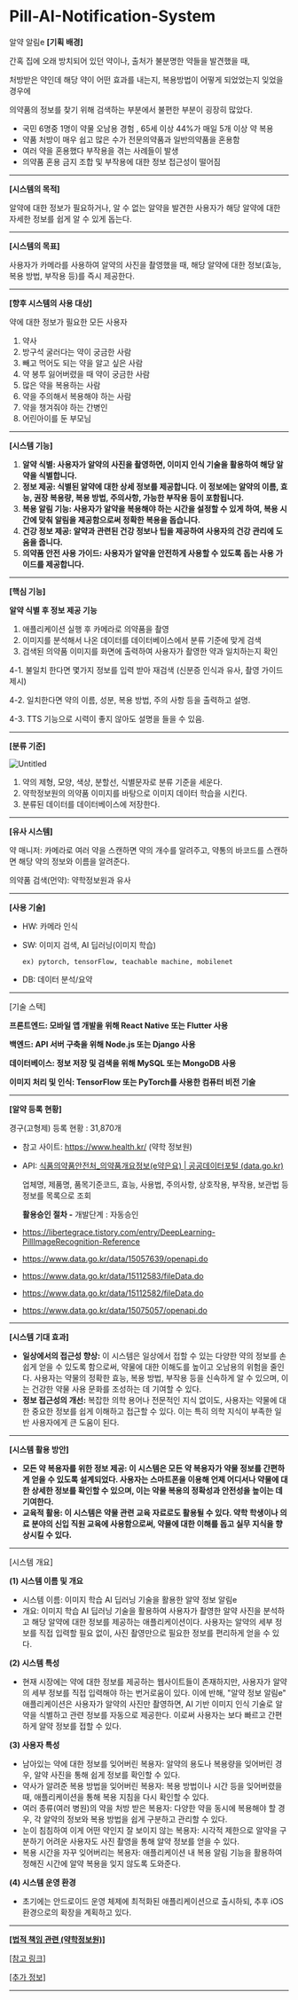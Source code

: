 # Pill-AI-Notification-System
알약 알림e
**[기획 배경]**

간혹 집에 오래 방치되어 있던 약이나, 출처가 불분명한 약들을 발견했을 때,

처방받은 약인데 해당 약이 어떤 효과를 내는지, 복용방법이 어떻게 되었었는지 잊었을 경우에

의약품의 정보를 찾기 위해 검색하는 부분에서 불편한 부분이 굉장히 많았다.

- 국민 6명중 1명이 약물 오남용 경험 , 65세 이상 44%가 매일 5개 이상 약 복용
- 약품 처방이 매우 쉽고 많은 수가 전문의약품과 일반의약품을 혼용함
- 여러 약을 혼용했다 부작용을 겪는 사례들이 발생
- 의약품 혼용 금지 조합 및 부작용에 대한 정보 접근성이 떨어짐

---

**[시스템의 목적]** 

알약에 대한 정보가 필요하거나, 알 수 없는 알약을 발견한 사용자가 해당 알약에 대한 자세한 정보를 쉽게 알 수 있게 돕는다.

---

**[시스템의 목표]** 

사용자가 카메라를 사용하여 알약의 사진을 촬영했을 때, 해당 알약에 대한 정보(효능, 복용 방법, 부작용 등)를 즉시 제공한다.

---

**[향후 시스템의 사용 대상]**

약에 대한 정보가 필요한 모든 사용자

1. 약사
2. 방구석 굴러다는 약이 궁금한 사람
3. 빼고 먹어도 되는 약을 알고 싶은 사람
4. 약 봉투 잃어버렸을 때 약이 궁금한 사람
5. 많은 약을 복용하는 사람
6. 약을 주의해서 복용해야 하는 사람
7. 약을 챙겨줘야 하는 간병인
8. 어린아이를 둔 부모님

---

**[시스템 기능]**

1. **알약 식별: 사용자가 알약의 사진을 촬영하면, 이미지 인식 기술을 활용하여 해당 알약을 식별합니다.**
2. **정보 제공: 식별된 알약에 대한 상세 정보를 제공합니다. 이 정보에는 알약의 이름, 효능, 권장 복용량, 복용 방법, 주의사항, 가능한 부작용 등이 포함됩니다.**
3. **복용 알림 기능: 사용자가 알약을 복용해야 하는 시간을 설정할 수 있게 하여, 복용 시간에 맞춰 알림을 제공함으로써 정확한 복용을 돕습니다.**
4. **건강 정보 제공: 알약과 관련된 건강 정보나 팁을 제공하여 사용자의 건강 관리에 도움을 줍니다.** 
5. **의약품 안전 사용 가이드: 사용자가 알약을 안전하게 사용할 수 있도록 돕는 사용 가이드를 제공합니다.**

---

**[핵심 기능]** 

**알약 식별 후 정보 제공 기능**

1. 애플리케이션 실행 후 카메라로 의약품을 촬영
2. 이미지를 분석해서 나온 데이터를 데이터베이스에서 분류 기준에 맞게 검색
3. 검색된 의약품 이미지를 화면에 출력하여 사용자가 촬영한 약과 일치하는지 확인

 4-1. 불일치 한다면 몇가지 정보를 입력 받아 재검색 (신분증 인식과 유사, 촬영 가이드 제시)

 4-2. 일치한다면 약의 이름, 성분, 복용 방법, 주의 사항 등을 출력하고 설명.

 4-3. TTS 기능으로 시력이 좋지 않아도 설명을 들을 수 있음.

---

**[분류 기준]**

![Untitled](https://prod-files-secure.s3.us-west-2.amazonaws.com/e42723e0-7c00-43c4-9e94-c02c84306766/8ac5f31a-d201-4bf4-8d37-a3e160977561/Untitled.png)

1. 약의 제형, 모양, 색상, 분할선, 식별문자로 분류 기준을 세운다.
2. 약학정보원의 의약품 이미지를 바탕으로 이미지 데이터 학습을 시킨다.
3. 분류된 데이터를 데이터베이스에 저장한다.

---

**[유사 시스템]** 

약 매니저: 카메라로 여러 약을 스캔하면 약의 개수를 알려주고, 약통의 바코드를 스캔하면 해당 약의 정보와 이름을 알려준다.

의약품 검색(먼약): 약학정보원과 유사

---

**[사용 기술]**

- HW: 카메라 인식
- SW: 이미지 검색, AI 딥러닝(이미지 학습)
    
      ex) pytorch, tensorFlow, teachable machine, mobilenet
    
- DB: 데이터 분석/요약

---

[기술 스택]

**프론트엔드: 모바일 앱 개발을 위해 React Native 또는 Flutter 사용**

**백엔드: API 서버 구축을 위해 Node.js 또는 Django 사용**

**데이터베이스: 정보 저장 및 검색을 위해 MySQL 또는 MongoDB 사용**

**이미지 처리 및 인식: TensorFlow 또는 PyTorch를 사용한 컴퓨터 비전 기술**

---

**[알약 등록 현황]**

경구(고형제) 등록 현황 : 31,870개

- 참고 사이트: https://www.health.kr/ (약학 정보원)
- API: [식품의약품안전처_의약품개요정보(e약은요) | 공공데이터포털 (data.go.kr)](https://www.data.go.kr/data/15075057/openapi.do)
    
    업체명, 제품명, 품목기준코드, 효능, 사용법, 주의사항, 상호작용, 부작용, 보관법 등 정보를 목록으로 조회
    
    **활용승인 절차 -** 개발단계 : 자동승인
    
- https://libertegrace.tistory.com/entry/DeepLearning-PillImageRecognition-Reference
- https://www.data.go.kr/data/15057639/openapi.do
- https://www.data.go.kr/data/15112583/fileData.do
- https://www.data.go.kr/data/15112582/fileData.do
- https://www.data.go.kr/data/15075057/openapi.do

---

**[시스템 기대 효과]**

- **일상에서의 접근성 향상:** 이 시스템은 일상에서 접할 수 있는 다양한 약의 정보를 손쉽게 얻을 수 있도록 함으로써, 약물에 대한 이해도를 높이고 오남용의 위험을 줄인다. 사용자는 약물의 정확한 효능, 복용 방법, 부작용 등을 신속하게 알 수 있으며, 이는 건강한 약물 사용 문화를 조성하는 데 기여할 수 있다.
- **정보 접근성의 개선:** 복잡한 의학 용어나 전문적인 지식 없이도, 사용자는 약물에 대한 중요한 정보를 쉽게 이해하고 접근할 수 있다. 이는 특히 의학 지식이 부족한 일반 사용자에게 큰 도움이 된다.

---

**[시스템 활용 방안]**

- **모든 약 복용자를 위한 정보 제공: 이 시스템은 모든 약 복용자가 약물 정보를 간편하게 얻을 수 있도록 설계되었다. 사용자는 스마트폰을 이용해 언제 어디서나 약물에 대한 상세한 정보를 확인할 수 있으며, 이는 약물 복용의 정확성과 안전성을 높이는 데 기여한다.**
- **교육적 활용: 이 시스템은 약물 관련 교육 자료로도 활용될 수 있다. 약학 학생이나 의료 분야의 신입 직원 교육에 사용함으로써, 약물에 대한 이해를 돕고 실무 지식을 향상시킬 수 있다.**

---

[시스템 개요]

**(1) 시스템 이름 및 개요**

- 시스템 이름: 이미지 학습 AI 딥러닝 기술을 활용한 알약 정보 알림e
- 개요: 이미지 학습 AI 딥러닝 기술을 활용하여 사용자가 촬영한 알약 사진을 분석하고 해당 알약에 대한 정보를 제공하는 애플리케이션이다. 사용자는 알약의 세부 정보를 직접 입력할 필요 없이, 사진 촬영만으로 필요한 정보를 편리하게 얻을 수 있다.

**(2) 시스템 특성**

- 현재 시장에는 약에 대한 정보를 제공하는 웹사이트들이 존재하지만, 사용자가 알약의 세부 정보를 직접 입력해야 하는 번거로움이 있다. 이에 반해, "알약 정보 알림e" 애플리케이션은 사용자가 알약의 사진만 촬영하면, AI 기반 이미지 인식 기술로 알약을 식별하고 관련 정보를 자동으로 제공한다. 이로써 사용자는 보다 빠르고 간편하게 알약 정보를 접할 수 있다.

**(3) 사용자 특성**

- 남아있는 약에 대한 정보를 잊어버린 복용자: 알약의 용도나 복용량을 잊어버린 경우, 알약 사진을 통해 쉽게 정보를 확인할 수 있다.
- 약사가 알려준 복용 방법을 잊어버린 복용자: 복용 방법이나 시간 등을 잊어버렸을 때, 애플리케이션을 통해 복용 지침을 다시 확인할 수 있다.
- 여러 종류(여러 병원)의 약을 처방 받은 복용자: 다양한 약을 동시에 복용해야 할 경우, 각 알약의 정보와 복용 방법을 쉽게 구분하고 관리할 수 있다.
- 눈이 침침하여 이게 어떤 약인지 잘 보이지 않는 복용자: 시각적 제한으로 알약을 구분하기 어려운 사용자도 사진 촬영을 통해 알약 정보를 얻을 수 있다.
- 복용 시간을 자꾸 잊어버리는 복용자: 애플리케이션 내 복용 알림 기능을 활용하여 정해진 시간에 알약 복용을 잊지 않도록 도와준다.

**(4) 시스템 운영 환경**

- 초기에는 안드로이드 운영 체제에 최적화된 애플리케이션으로 출시하되, 추후 iOS 환경으로의 확장을 계획하고 있다.

---

[**[법적 책임 관련 (약학정보원)]**](https://www.notion.so/0210b11965804596b08e403dcb5ba2b5?pvs=21)

[[참고 링크]](https://www.notion.so/518381054e6c46969801e9e6ea510a86?pvs=21)

[[추가 정보]](https://www.notion.so/29ffa540f0b54612adcca0d1adbf35c1?pvs=21)

---
